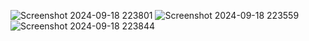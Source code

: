 ![Screenshot 2024-09-18 223801](https://github.com/user-attachments/assets/c5a5bd9e-5c90-4d8f-ba3a-07381e9185d5)
![Screenshot 2024-09-18 223559](https://github.com/user-attachments/assets/d4ee364e-3554-4772-a6e9-f1105cb1ecad)
![Screenshot 2024-09-18 223844](https://github.com/user-attachments/assets/871f8121-c55d-4c51-9df9-72c7d686c8bf)
